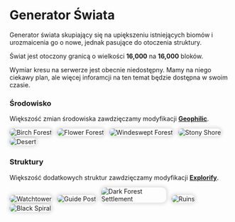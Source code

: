 <style>
img:not(.medium-zoom-image--opened) {
    max-width: 29%;
    margin: 0 8px 4px 0;
    box-shadow: 0 0 6px 4px rgba(0, 0, 0, .1);
    border-radius: 10px;
}
</style>

<!-- PAGE BEGINS HERE -->

# **Generator Świata**
Generator świata skupiający się na upiększeniu istniejących biomów i urozmaicenia go o nowe, jednak pasujące do otoczenia struktury.

Świat jest otoczony granicą o wielkości **16,000** na **16,000** bloków.

Wymiar kresu na serwerze jest obecnie niedostępny. Mamy na niego ciekawy plan, ale więcej inforamcji na ten temat będzie dostępna w swoim czasie.

### Środowisko
Większość zmian środowiska zawdzięczamy modyfikacji **[Geophilic](https://modrinth.com/datapack/geophilic)**.

![Birch Forest](https://cdn.modrinth.com/data/hl5OLM95/images/47e1149e0ef37e4b41ea69a52b808da99babb15c.jpeg)
![Flower Forest](https://cdn.modrinth.com/data/hl5OLM95/images/bf8da8c0738d0d774ddace95991cd4e7cae74be1.jpeg)
![Windeswept Forest](https://cdn.modrinth.com/data/hl5OLM95/images/f637a304aa04e0de6055313fde3c9c7beee60089.jpeg)
![Stony Shore](https://cdn.modrinth.com/data/hl5OLM95/images/3e82432a098be8139f5781f6bf2c3136d393dcd2.jpeg)
![Desert](https://cdn.modrinth.com/data/hl5OLM95/images/25515fd7f9e8585b98f44d9bf0d68156e5d119c4.jpeg)

### Struktury
Większość dodatkowych struktur zawdzięczamy modyfikacji **[Explorify](https://modrinth.com/datapack/explorify)**.

![Watchtower](https://cdn.modrinth.com/data/HSfsxuTo/images/967717efb7db9b67ac5978249d3fd5d1dbf1cabd.jpeg)
![Guide Post](https://cdn.modrinth.com/data/HSfsxuTo/images/7f442e33491c428fcc8f4f906d25943f605471c2.jpeg)
![Dark Forest Settlement](https://cdn.modrinth.com/data/HSfsxuTo/images/e803f27353f096a399acf8a2c416470e4f08e423.jpeg)
![Ruins](https://cdn.modrinth.com/data/HSfsxuTo/images/cdd23ed1412f1966d8c0c5b8545a793534015feb.jpeg)
![Black Spiral](https://cdn.modrinth.com/data/HSfsxuTo/images/4bdde9d88700b9fe35c30403580ad63fde3c4f43.jpeg)

